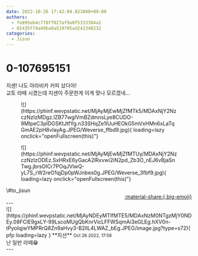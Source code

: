 ```yaml
---
date: 2022-10-26 17:42:04.021000+09:00
authors:
  - fe895eb4c778ff027af9a0f5333304a2
  - 01435f74a49ba8a519705ad242348232
categories:
  - Jisun
---
```


# 0-107695151

<div class="post-container" markdown="1">
<div class="content-container md-sidebar__scrollwrap" markdown="1">

지센! 나도 아라비카 커피 샀다아!<br>교토 라떼 시켰는데 지센이 주문한게 이게 맞나 모르겠네...
<figure markdown="1">
![](https://phinf.wevpstatic.net/MjAyMjEwMjZfMTk5/MDAxNjY2NzczNzIzMDgz.lZB77wglVmBZdmnsLye8CUDO-9MIpeC3plDGSKtJtfYg.n33SHqZe1IUuHEOkG5mVxHMn6xLaTqGmAE2pH8vIayAg.JPEG/Weverse_ffbd9.jpg){ loading=lazy onclick="openFullscreen(this)"}
</figure>

<figure markdown="1">
![](https://phinf.wevpstatic.net/MjAyMjEwMjZfMTUy/MDAxNjY2NzczNzIzODEz.SxHRxE6yGacA2lRxvwi2iN2pd_Zb3O_nEJ6vBjaSnTwg.jbrsOICr7POqJVlwQ-yL7S_rW2reO1qjDp0pWJnbes0g.JPEG/Weverse_3fbf9.jpg){ loading=lazy onclick="openFullscreen(this)"}
</figure>
\#to_jisun 

</div>
</div>

<div style="text-align: right;" markdown="1">
<a href="https://weverse.io/fromis9/fanpost/0-107695151" style="text-align: right;">:material-share:{.big-emoji}</a>
</div>
---

<div class="comments-container md-sidebar__scrollwrap" markdown="1">
<div class="comment" markdown="1">
<div class='id-container' markdown="1">
![](https://phinf.wevpstatic.net/MjAyNDEyMTlfMTE5/MDAxNzM0NTgzMjY0NDEy.08FClE9gxLY-99LscoMUgQbKnrVicLFFWSqmAi3eGLEg.hXV0n-tPyoIqjwYMPRrQ8Zn9aHvy3-B2llL4LWAZ_bEg.JPEG/image.jpg?type=s72){ pfp loading=lazy }
**<span class="artist">지선</span>** <small>Oct 26 2022, 17:56</small><br>
</div>
<div class='comment-body' markdown="1">
난 일반 라떼😁
</div>
</div>
</div>
---
